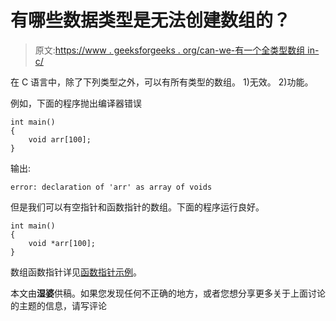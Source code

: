 # 有哪些数据类型是无法创建数组的？

> 原文:[https://www . geeksforgeeks . org/can-we-有一个全类型数组 in-c/](https://www.geeksforgeeks.org/can-we-have-an-array-of-all-types-in-c/)

在 C 语言中，除了下列类型之外，可以有所有类型的数组。
1)无效。
2)功能。

例如，下面的程序抛出编译器错误

```
int main()
{
    void arr[100];
}

```

输出:

```
error: declaration of 'arr' as array of voids 
```

但是我们可以有空指针和函数指针的数组。下面的程序运行良好。

```
int main()
{
    void *arr[100];
}

```

数组函数指针详见[函数指针示例](https://www.geeksforgeeks.org/function-pointer-in-c/)。

本文由**湿婆**供稿。如果您发现任何不正确的地方，或者您想分享更多关于上面讨论的主题的信息，请写评论